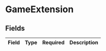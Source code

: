 # GameExtension


## Fields

| Field       | Type        | Required    | Description |
| ----------- | ----------- | ----------- | ----------- |